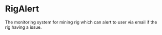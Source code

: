 # RigAlert
The monitoring system for mining rig which can alert to user via email if the rig having a issue.
